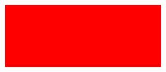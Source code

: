 <style>
  .red {
    background-color: red;
    height:200px;
    width: 200px;
  }
</style>
<div class="red"></div>
